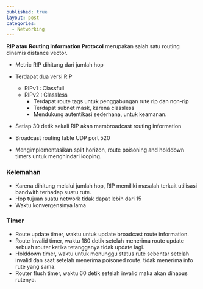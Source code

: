```yaml
---
published: true
layout: post
categories:
  - Networking
---
```

**RIP atau Routing Information Protocol** merupakan salah satu routing dinamis distance vector.

- Metric RIP dihitung dari jumlah hop

- Terdapat dua versi RIP
  - RIPv1	: Classfull
  - RIPv2	: Classless
    - Terdapat route tags untuk penggabungan rute rip dan non-rip
    - Terdapat subnet mask, karena classless
    - Mendukung autentikasi sederhana, untuk keamanan.

- Setiap 30 detik sekali RIP akan membroadcast routing information
- Broadcast routing table UDP port 520
- Mengimplementasikan split horizon, route poisoning and holddown timers untuk menghindari looping.

### Kelemahan

- Karena dihitung melalui jumlah hop, RIP memiliki masalah terkait utilisasi bandwith terhadap suatu rute.
- Hop tujuan suatu network tidak dapat lebih dari 15
- Waktu konvergensinya lama

### Timer
- Route update timer, waktu untuk update broadcast route information.
- Route Invalid timer, waktu 180 detik setelah menerima route update sebuah router ketika tetangganya tidak update lagi.
- Holddown timer, waktu untuk menunggu status rute sebentar setelah invalid dan saat setelah menerima poisoned route. tidak menerima info rute yang sama.
- Router flush timer, waktu 60 detik setelah invalid maka akan dihapus rutenya.